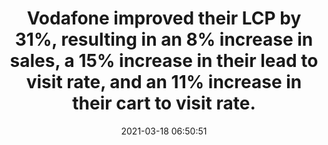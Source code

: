 ---
layout: post
title:  "Vodafone improved their LCP by 31%, resulting in an 8% increase in sales, a 15% increase in their lead to visit rate, and an 11% increase in their cart to visit rate."
storySource: "https://web.dev/vodafone/"
date:   2021-03-18 06:50:51
tags:
 - sales
 - core web vitals
 - "2021"
---